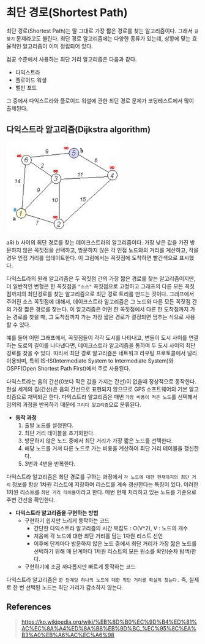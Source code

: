 # 최단 경로(Shortest Path)

최단 경로(Shortest Path)는 말 그대로 가장 짧은 경로를 찾는 알고리즘이다. 그래서 `길 찾기` 문제라고도 불린다. 최단 경로 알고리즘에는 다양한 종류가 있는데, 상황에 맞는 효율적인 알고리즘이
이미 정립되어 있다.

컴공 수준에서 사용하는 최단 거리 알고리즘은 다음과 같다.

- 다익스트라
- 플로이드 워셜
- 벨만 포드 

그 중에서 다익스트라와 플로이드 워셜에 관한 최단 경로 문제가 코딩테스트에서 많이 출제된다.

## 다익스트라 알고리즘(Dijkstra algorithm)

<img src="./images/Dijkstra_Animation.gif" width="300"> 

a와 b 사이의 최단 경로를 찾는 데이크스트라의 알고리즘이다. 가장 낮은 값을 가진 방문하지 않은 꼭짓점을 선택하고, 방문하지 않은 각 인접 노드와의 거리를 계산하고, 작을 경우 인접 거리를 업데이트한다. 이 그림에서는 꼭짓점에 도착하면 빨간색으로 표시했다.

다익스트라의 원래 알고리즘은 두 꼭짓점 간의 가장 짧은 경로를 찾는 알고리즘이지만, 더 일반적인 변형은 한 꼭짓점을 `"소스"` 꼭짓점으로 고정하고 그래프의 다른 모든 꼭짓점까지의 최단경로를 찾는 알고리즘으로 최단 경로 트리를 만드는 것이다. 그래프에서 주어진 소스 꼭짓점에 대해서, 데이크스트라 알고리즘은 그 노드와 다른 모든 꼭짓점 간의 가장 짧은 경로를 찾는다. 이 알고리즘은 어떤 한 꼭짓점에서 다른 한 도착점까지 가는 경로를 찾을 때, 그 도착점까지 가는 가장 짧은 경로가 결정되면 멈추는 식으로 사용할 수 있다. 

예를 들어 어떤 그래프에서, 꼭짓점들이 각각 도시를 나타내고, 변들이 도시 사이를 연결하는 도로의 길이를 나타낸다면, 데이크스트라 알고리즘을 통하여 두 도시 사이의 최단 경로를 찾을 수 있다. 따라서 최단 경로 알고리즘은 네트워크 라우팅 프로토콜에서 널리 이용되며, 특히 IS-IS(Intermediate System to Intermediate System)와 OSPF(Open Shortest Path First)에서 주로 사용된다.

다익스트라는 음의 간선(0보다 작은 값을 가지는 간선)이 없을때 정상적으로 동작한다. 현실 세계의 길(간선)은 음의 간선으로 표현되지 않으므로 GPS 소프트웨어의 기본 알고리즘으로 채택되곤 한다.
다익스트라 알고리즘은 매번 `가장 비용이 적은 노드`를 선택해서 임의의 과정을 반복하기 때문에 `그리디 알고리즘`으로 분류된다.

- __동작 과정__
  1. 출발 노드를 설정한다.
  2. 최단 거리 테이블을 초기화한다.
  3. 방문하지 않은 노드 중에서 최단 거리가 가장 짧은 노드를 선택한다.
  4. 해당 노드를 거쳐 다른 노드로 가는 비용을 계산하여 최단 거리 테이블을 갱신한다.
  5. 3번과 4번을 반복한다. 

다익스트라 알고리즘은 최단 경로를 구하는 과정에서 `각 노드에 대한 현재까지의 최단 거리` 정보를 항상 1차원 리스트에 저장하며 리스트를 계속 갱신한다는 특징이 있다. 이러한 1차원 리스트를 `최단 거리 테이블`이라고 한다. 매번 현재 처리하고 있는 노드를 기준으로 주변 간선을 확인한다.

- __다익스트라 알고리즘을 구현하는 방법__
  - 구현하기 쉽지만 느리게 동작하는 코드
    - 간단한 다익스트라 알고리즘의 시간 복잡도 : O(V^2), V : 노드의 개수
    - 처음에 각 노드에 대한 최단 거리를 담는 1차원 리스트 선언
    - 이후에 단계마다 방문하지 않은 노드 중에서 최단 거리가 가장 짧은 노드를 선택하기 위해 매 단계마다 1차원 리스트의 모든 원소를 확인(순차 탐색)한다.
  - 구현하기에 조금 까다롭지만 빠르게 동작하는 코드

다익스트라 알고리즘은 `한 단계당 하나의 노드에 대한 최단 거리를 확실히 찾는다.` 즉, 실제로 한 번 선택된 노드는 최단 거리가 감소하지 않는다.

## References

> https://ko.wikipedia.org/wiki/%EB%8D%B0%EC%9D%B4%ED%81%AC%EC%8A%A4%ED%8A%B8%EB%9D%BC_%EC%95%8C%EA%B3%A0%EB%A6%AC%EC%A6%98
